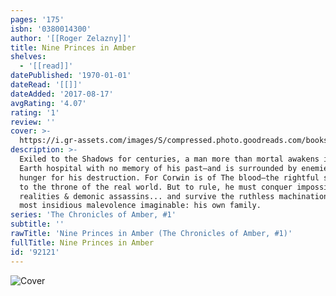 ```yaml
---
pages: '175'
isbn: '0380014300'
author: '[[Roger Zelazny]]'
title: Nine Princes in Amber
shelves:
  - '[[read]]'
datePublished: '1970-01-01'
dateRead: '[[]]'
dateAdded: '2017-08-17'
avgRating: '4.07'
rating: '1'
review: ''
cover: >-
  https://i.gr-assets.com/images/S/compressed.photo.goodreads.com/books/1416090973l/92121.jpg
description: >-
  Exiled to the Shadows for centuries, a man more than mortal awakens in an
  Earth hospital with no memory of his past—and is surrounded by enemies who
  hunger for his destruction. For Corwin is of The blood—the rightful successor
  to the throne of the real world. But to rule, he must conquer impossible
  realities & demonic assassins... and survive the ruthless machinations of the
  most insidious malevolence imaginable: his own family.
series: 'The Chronicles of Amber, #1'
subtitle: ''
rawTitle: 'Nine Princes in Amber (The Chronicles of Amber, #1)'
fullTitle: Nine Princes in Amber
id: '92121'
---
```

![Cover](https:&#x2F;&#x2F;i.gr-assets.com&#x2F;images&#x2F;S&#x2F;compressed.photo.goodreads.com&#x2F;books&#x2F;1416090973l&#x2F;92121.jpg)
